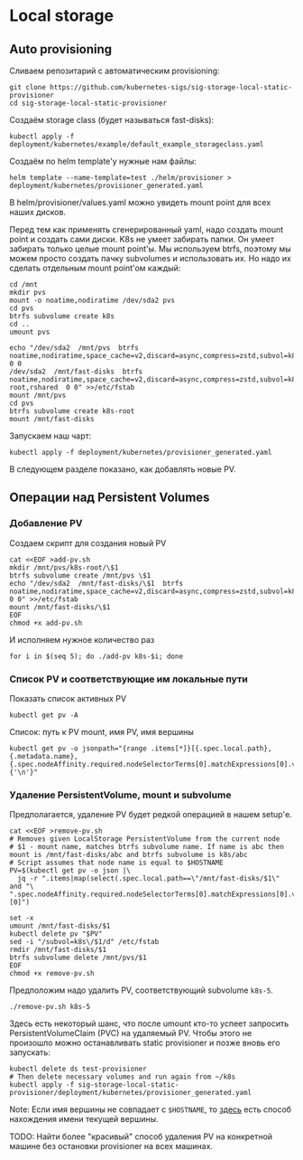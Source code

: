 # Local storage

## Auto provisioning

Сливаем репозитарий с автоматическим provisioning:

```
git clone https://github.com/kubernetes-sigs/sig-storage-local-static-provisioner
cd sig-storage-local-static-provisioner
```

Создаём storage class (будет называться fast-disks):

```
kubectl apply -f deployment/kubernetes/example/default_example_storageclass.yaml
```

Создаём по helm template'у нужные нам файлы:

```
helm template --name-template=test ./helm/provisioner > deployment/kubernetes/provisioner_generated.yaml
```

В helm/provisioner/values.yaml можно увидеть mount point для всех наших дисков.

Перед тем как применять сгенерированный yaml, надо создать mount point и создать сами диски.
K8s не умеет забирать папки. Он умеет забирать только целые mount point'ы.
Мы используем btrfs, поэтому мы можем просто создать пачку subvolumes и использовать их.
Но надо их сделать отдельным mount point'ом каждый:

```shell script
cd /mnt
mkdir pvs
mount -o noatime,nodiratime /dev/sda2 pvs
cd pvs
btrfs subvolume create k8s
cd ..
umount pvs

echo "/dev/sda2  /mnt/pvs  btrfs noatime,nodiratime,space_cache=v2,discard=async,compress=zstd,subvol=k8s,rshared  0 0
/dev/sda2  /mnt/fast-disks  btrfs noatime,nodiratime,space_cache=v2,discard=async,compress=zstd,subvol=k8s/k8s-root,rshared  0 0" >>/etc/fstab
mount /mnt/pvs
cd pvs
btrfs subvolume create k8s-root
mount /mnt/fast-disks
```

Запускаем наш чарт:

```shell script
kubectl apply -f deployment/kubernetes/provisioner_generated.yaml
```

В следующем разделе показано, как добавлять новые PV.

## Операции над Persistent Volumes

### Добавление PV

Создаем скрипт для создания новый PV

```shell script
cat <<EOF >add-pv.sh
mkdir /mnt/pvs/k8s-root/\$1
btrfs subvolume create /mnt/pvs \$1
echo "/dev/sda2  /mnt/fast-disks/\$1  btrfs noatime,nodiratime,space_cache=v2,discard=async,compress=zstd,subvol=k8s/\$1,rshared  0 0" >>/etc/fstab
mount /mnt/fast-disks/\$1
EOF
chmod +x add-pv.sh
```

И исполняем нужное количество раз

```shell script
for i in $(seq 5); do ./add-pv k8s-$i; done
```

### Список PV и соответствующие им локальные пути

Показать список активных PV

```shell script
kubectl get pv -A
```

Список: путь к PV mount, имя PV, имя вершины

```shell script
kubectl get pv -o jsonpath="{range .items[*]}[{.spec.local.path}, {.metadata.name}, {.spec.nodeAffinity.required.nodeSelectorTerms[0].matchExpressions[0].values[0]}]{'\n'}"
```

### Удаление PersistentVolume, mount и subvolume

Предполагается, удаление PV будет редкой операцией в нашем setup'е. 

```shell script
cat <<EOF >remove-pv.sh
# Removes given LocalStorage PersistentVolume from the current node
# $1 - mount name, matches btrfs subvolume name. If name is abc then mount is /mnt/fast-disks/abc and btrfs subvolume is k8s/abc
# Script assumes that node name is equal to $HOSTNAME
PV=$(kubectl get pv -o json |\
  jq -r ".items|map(select(.spec.local.path==\"/mnt/fast-disks/$1\" and "\
".spec.nodeAffinity.required.nodeSelectorTerms[0].matchExpressions[0].values[0]==\"$HOSTNAME\"))|map(.metadata.name)[0]")

set -x
umount /mnt/fast-disks/$1
kubectl delete pv "$PV"
sed -i "/subvol=k8s\/$1/d" /etc/fstab
rmdir /mnt/fast-disks/$1
btrfs subvolume delete /mnt/pvs/$1
EOF
chmod +x remove-pv.sh
```

Предположим надо удалить PV, соответствующий subvolume `k8s-5`.

```shell script
./remove-pv.sh k8s-5
```

Здесь есть некоторый шанс, что после umount кто-то успеет запросить PersistentVolumeClaim (PVC) на удаляемый PV.
Чтобы этого не произошло можно останавливать static provisioner и позже вновь его запускать:

```shell script
kubectl delete ds test-provisioner
# Then delete necessary volumes and run again from ~/k8s
kubectl apply -f sig-storage-local-static-provisioner/deployment/kubernetes/provisioner_generated.yaml
```

Note: Если имя вершины не совпадает с `$HOSTNAME`, то 
[здесь](https://github.com/stedolan/jq/issues/250) есть способ нахождения имени текущей вершины.

TODO: Найти более "красивый" способ удаления PV на конкретной машине без остановки provisioner на всех машинах.
